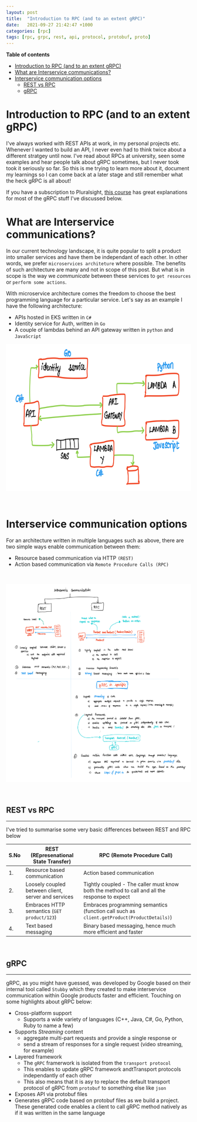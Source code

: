 ```yaml
---
layout: post
title:  "Introduction to RPC (and to an extent gRPC)"
date:   2021-09-27 21:42:47 +1000
categories: [rpc]
tags: [rpc, grpc, rest, api, protocol, protobuf, proto]
---
```


**Table of contents**
- [Introduction to RPC (and to an extent gRPC)](#introduction-to-rpc-and-to-an-extent-grpc)
- [What are Interservice communications?](#what-are-interservice-communications)
- [Interservice communication options](#interservice-communication-options)
  - [REST vs RPC](#rest-vs-rpc)
  - [gRPC](#grpc)


# Introduction to RPC (and to an extent gRPC)

I've always worked with REST APIs at work, in my personal projects etc. Whenever I wanted to build an API, I never even had to think twice about a different stratgey until now. I've read about RPCs at university, seen some examples and hear people talk about gRPC sometimes, but I never took took it seriously so far. So this is me trying to learn more about it, document my learnings so I can come back at a later stage and still remember what the heck gRPC is all about! 

If you have a subscription to Pluralsight, [this course](https://app.pluralsight.com/library/courses/grpc-enhancing-application-communication/table-of-contents) has great explanations for most of the gRPC stuff I've discussed below.


# What are Interservice communications?

In our current technology landscape, it is quite popular to split a product into smaller services and have them be independant of each other. In other words, we prefer `microservices architeture` where possible. The benefits of such architecture are many and not in scope of this post. But what is in scope is the way we *communicate* between these services to `get resources` or `perform some actions`.  

With microservice architecture comes the freedom to choose the best programming language for a particular service. Let's say as an example I have the following architecture:
- APIs hosted in EKS written in `C#`
- Identity service for Auth, written in `Go`
- A couple of lambdas behind an API gateway written in `python` and `JavaScript` 

<img src="/assets/images/grpc/grpc-microservice-architecture.jpg" alt="sample microservices with different languages" style="height: 400px; width: 800px" />


&nbsp; &nbsp; &nbsp;  
# Interservice communication options


For an architecture written in multiple languages such as above, there are two simple ways enable communication between them:
- Resource based communication via HTTP `(REST)` 
- Action based communication via `Remote Procedure Calls (RPC)`

&nbsp; &nbsp; &nbsp;  

![REST vs RPC (and gRPC)](/assets/images/grpc/grpc-comparison.jpg)

&nbsp; &nbsp; &nbsp;  
## REST vs RPC

---
I've tried to summarise some very basic differences between REST and RPC below

| S.No | REST (REpresenational State Transfer)               | RPC (Remote Procedure Call)                                                                   |
| ---- | --------------------------------------------------- | --------------------------------------------------------------------------------------------- |
| 1.   | Resource based communication                        | Action based communication                                                                    |
| 2.   | Loosely coupled between client, server and services | Tightly coupled - The caller must know both the method to call and all the response to expect |
| 3.   | Embraces HTTP semantics (`GET product/123`)         | Embraces programming semantics (function call such as `client.getProduct(ProductDetails)`)    |
| 4.   | Text based messaging                                | Binary based messaging, hence much more efficient and faster                                  |


&nbsp; &nbsp; &nbsp;  
## gRPC

---
gRPC, as you might have guessed, was developed by Google based on their internal tool called `Stubby` which they created to make interservice communication within Google products faster and efficient. Touching on some highlights about gRPC below:
- Cross-platform support
  - Supports a wide variety of languages (C++, Java, C#, Go, Python, Ruby to name a few)
- Supports *Streaming* content
  - aggregate multi-part requests and provide a single response or
  - send a stream of responses for a single request (video streaming, for example)
- Layered framework
  - The `gRPC` framerwork is isolated from the `transport protocol`
  - This enables to update gRPC framework andtTransport protocols independantly of each other
  - This also means that it is asy to replace the default transport protocol of gRPC from `protobuf` to something else like `json` 
- Exposes API via protobuf files 
- Generates gRPC code based on protobuf files as we build a project. These generated code enables a client to call gRPC method natively as if it was written in the same language